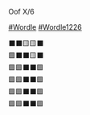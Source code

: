 Oof X/6

[\#<span>Wordle</span>](https://social.lol/tags/Wordle) [\#<span>Wordle1226</span>](https://social.lol/tags/Wordle1226)

⬛⬛🟨🟨⬛  
🟩⬛⬛🟨⬛  
🟩🟩⬛⬛🟩  
🟩🟩⬛⬛🟩  
🟩🟩⬛⬛🟩  
🟩🟩⬛⬛🟩